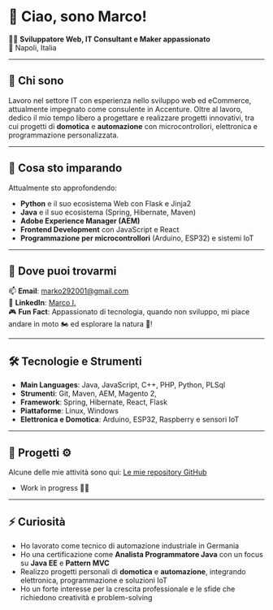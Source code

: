 # 👋 Ciao, sono Marco!
👨‍💻 **Sviluppatore Web, IT Consultant e Maker appassionato**  
📍 Napoli, Italia  

---

## 🚀 Chi sono  
Lavoro nel settore IT con esperienza nello sviluppo web ed eCommerce, attualmente impegnato come consulente in Accenture. Oltre al lavoro, dedico il mio tempo libero a progettare e realizzare progetti innovativi, tra cui progetti di **domotica** e **automazione** con microcontrollori, elettronica e programmazione personalizzata.  

---

## 🌱 Cosa sto imparando  
Attualmente sto approfondendo:  
- **Python** e il suo ecosistema Web con Flask e Jinja2
- **Java** e il suo ecosistema (Spring, Hibernate, Maven)  
- **Adobe Experience Manager (AEM)**  
- **Frontend Development** con JavaScript e React  
- **Programmazione per microcontrollori** (Arduino, ESP32) e sistemi IoT  

---

## 🔗 Dove puoi trovarmi  
📫 **Email**: marko292001@gmail.com  
💼 **LinkedIn**: [Marco I.](https://it.linkedin.com/in/marco-i-7840b8136?trk=people-guest_people_search-card)  
🎮 **Fun Fact**: Appassionato di tecnologia, quando non sviluppo, mi piace andare in moto 🏍️ ed esplorare la natura 🍂!

---

## 🛠️ Tecnologie e Strumenti  
- **Main Languages**: Java, JavaScript, C++, PHP, Python, PLSql  
- **Strumenti**: Git, Maven, AEM, Magento 2,   
- **Framework**: Spring, Hibernate, React, Flask
- **Piattaforme**: Linux, Windows  
- **Elettronica e Domotica**: Arduino, ESP32, Raspberry e sensori IoT  

---

## 📂 Progetti ⚙️
Alcune delle mie attività sono qui: [Le mie repository GitHub](https://github.com/markoiaco)  
 - Work in progress 🚧🚧


---

## ⚡ Curiosità  
- Ho lavorato come tecnico di automazione industriale in Germania  
- Ho una certificazione come **Analista Programmatore Java** con un focus su **Java EE** e **Pattern MVC**  
- Realizzo progetti personali di **domotica** e **automazione**, integrando elettronica, programmazione e soluzioni IoT  
- Ho un forte interesse per la crescita professionale e le sfide che richiedono creatività e problem-solving  
